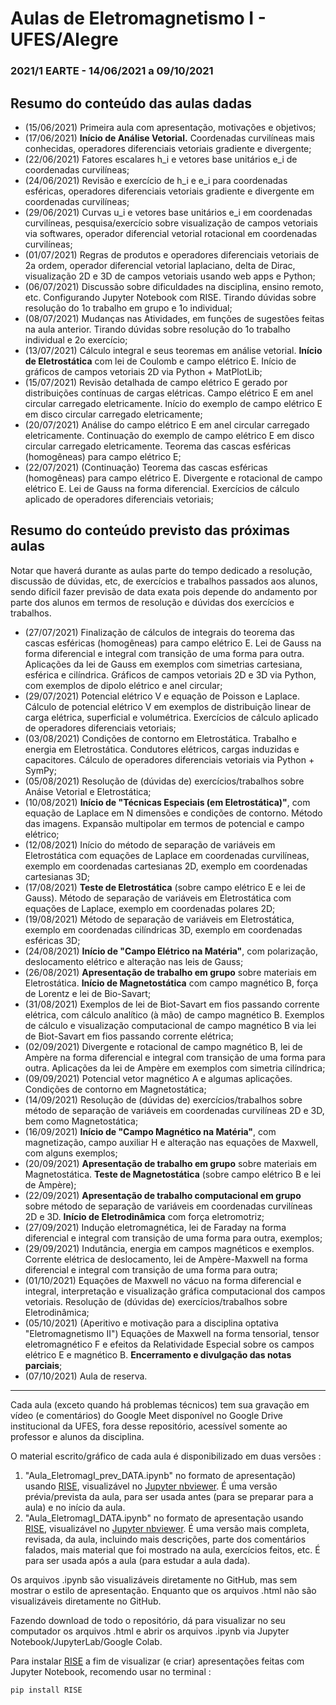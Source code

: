 # Aulas de Eletromagnetismo I - UFES/Alegre
### 2021/1 EARTE - 14/06/2021 a 09/10/2021
## Resumo do conteúdo das aulas dadas

- (15/06/2021) Primeira aula com apresentação, motivações e objetivos;
- (17/06/2021) **Início de Análise Vetorial.** Coordenadas curvilíneas mais conhecidas, operadores diferenciais vetoriais gradiente e divergente;
- (22/06/2021) Fatores escalares h_i e vetores base unitários e_i de coordenadas curvilíneas;
- (24/06/2021) Revisão e exercício de h_i e e_i para coordenadas esféricas, operadores diferenciais vetoriais gradiente e divergente em coordenadas curvilíneas;
- (29/06/2021) Curvas u_i  e vetores base unitários e_i em coordenadas curvilíneas, pesquisa/exercício sobre visualização de campos vetoriais via softwares, operador diferencial vetorial rotacional em coordenadas curvilíneas;
- (01/07/2021) Regras de produtos e operadores diferenciais vetoriais de 2a ordem, operador diferencial vetorial laplaciano, delta de Dirac, visualização 2D e 3D de campos vetoriais usando web apps e Python;
- (06/07/2021) Discussão sobre dificuldades na disciplina, ensino remoto, etc. Configurando Jupyter Notebook com RISE. Tirando dúvidas sobre resolução do 1o trabalho em grupo e 1o individual;
- (08/07/2021) Mudanças nas Atividades, em funções de sugestões feitas na aula anterior. Tirando dúvidas sobre resolução do 1o trabalho individual e 2o exercício;
- (13/07/2021) Cálculo integral e seus teoremas em análise vetorial. **Início de Eletrostática** com lei de Coulomb e campo elétrico E. Início de gráficos de campos vetoriais 2D via Python + MatPlotLib;
- (15/07/2021) Revisão detalhada de campo elétrico E gerado por distribuições contínuas de cargas elétricas. Campo elétrico E em anel circular carregado eletricamente. Início do exemplo de campo elétrico E em disco circular carregado eletricamente;
- (20/07/2021) Análise do campo elétrico E em anel circular carregado eletricamente. Continuação do exemplo de campo elétrico E em disco circular carregado eletricamente. Teorema das cascas esféricas (homogêneas) para campo elétrico E;
- (22/07/2021) (Continuação) Teorema das cascas esféricas (homogêneas) para campo elétrico E. Divergente e rotacional de campo elétrico E. Lei de Gauss na forma diferencial. Exercícios de cálculo aplicado de operadores diferenciais vetoriais;

## Resumo do conteúdo previsto das próximas aulas

Notar que haverá durante as aulas parte do tempo dedicado a resolução, discussão de dúvidas, etc, de exercícios e trabalhos passados aos alunos, sendo difícil fazer previsão de data exata pois depende do andamento por parte dos alunos em termos de resolução e dúvidas dos exercícios e trabalhos. 

- (27/07/2021) Finalização de cálculos de integrais do teorema das cascas esféricas (homogêneas) para campo elétrico E. Lei de Gauss na forma diferencial e integral com transição de uma forma para outra. Aplicações da lei de Gauss em exemplos com simetrias cartesiana, esférica e cilíndrica. Gráficos de campos vetoriais 2D e 3D via Python, com exemplos de dipolo elétrico e anel circular;
- (29/07/2021) Potencial elétrico V e equação de Poisson e Laplace. Cálculo de potencial elétrico V em exemplos de distribuição linear de carga elétrica, superficial e volumétrica. Exercícios de cálculo aplicado de operadores diferenciais vetoriais;
- (03/08/2021) Condições de contorno em Eletrostática. Trabalho e energia em Eletrostática. Condutores elétricos, cargas induzidas e capacitores. Cálculo de operadores diferenciais vetoriais via Python + SymPy;
- (05/08/2021) Resolução de (dúvidas de) exercícios/trabalhos sobre Anáise Vetorial e Eletrostática;
- (10/08/2021) **Início de "Técnicas Especiais (em Eletrostática)"**, com equação de Laplace em N dimensões e condições de contorno. Método das imagens. Expansão multipolar em termos de potencial e campo elétrico;
- (12/08/2021) Início do método de separação de variáveis em Eletrostática com equações de Laplace em coordenadas curvilíneas, exemplo em coordenadas cartesianas 2D, exemplo em coordenadas cartesianas 3D;
- (17/08/2021) **Teste de Eletrostática** (sobre campo elétrico E e lei de Gauss). Método de separação de variáveis em Eletrostática com equações de Laplace, exemplo em coordenadas polares 2D;
- (19/08/2021) Método de separação de variáveis em Eletrostática, exemplo em coordenadas cilíndricas 3D, exemplo em coordenadas esféricas 3D;
- (24/08/2021) **Início de "Campo Elétrico na Matéria"**, com polarização, deslocamento elétrico e alteração nas leis de Gauss;
- (26/08/2021) **Apresentação de trabalho em grupo** sobre materiais em Eletrostática. **Início de Magnetostática** com campo magnético B, força de Lorentz e lei de Bio-Savart;
- (31/08/2021) Exemplos de lei de Biot-Savart em fios passando corrente elétrica, com cálculo analítico (à mão) de campo magnético B. Exemplos de cálculo e visualização computacional de campo magnético B via lei de Biot-Savart em fios passando corrente elétrica;
- (02/09/2021) Divergente e rotacional de campo magnético B, lei de Ampère na forma diferencial e integral com transição de uma forma para outra. Aplicações da lei de Ampère em exemplos com simetria cilíndrica;
- (09/09/2021) Potencial vetor magnético A e algumas aplicações. Condições de contorno em Magnetostática;
- (14/09/2021) Resolução de (dúvidas de) exercícios/trabalhos sobre método de separação de variáveis em coordenadas curvilíneas 2D e 3D, bem como Magnetostática;
- (16/09/2021) **Início de "Campo Magnético na Matéria"**, com magnetização, campo auxiliar H e alteração nas equações de Maxwell, com alguns exemplos;
- (20/09/2021) **Apresentação de trabalho em grupo** sobre materiais em Magnetostática. **Teste de Magnetostática** (sobre campo elétrico B e lei de Ampère);
- (22/09/2021) **Apresentação de trabalho computacional em grupo** sobre método de separação de variáveis em coordenadas curvilíneas 2D e 3D. **Início de Eletrodinâmica** com força eletromotriz;
- (27/09/2021) Indução eletromagnética, lei de Faraday na forma diferencial e integral com transição de uma forma para outra, exemplos; 
- (29/09/2021) Indutância, energia em campos magnéticos e exemplos. Corrente elétrica de deslocamento, lei de Ampère-Maxwell na forma diferencial e integral com transição de uma forma para outra;
- (01/10/2021) Equações de Maxwell no vácuo na forma diferencial e integral, interpretação e visualização gráfica computacional dos campos vetoriais. Resolução de (dúvidas de) exercícios/trabalhos sobre Eletrodinâmica;
- (05/10/2021) (Aperitivo e motivação para a disciplina optativa "Eletromagnetismo II") Equações de Maxwell na forma tensorial, tensor eletromagnético F e efeitos da Relatividade Especial sobre os campos elétrico E e magnético B. **Encerramento e divulgação das notas parciais**;
- (07/10/2021) Aula de reserva.

---

Cada aula (exceto quando há problemas técnicos) tem sua gravação em vídeo (e comentários) do Google Meet disponível no Google Drive institucional da UFES, fora desse repositório, acessível somente ao professor e alunos da disciplina.

O material escrito/gráfico de cada aula é disponibilizado em duas versões :

1. "Aula_EletromagI_prev_DATA.ipynb" no formato de apresentação) usando [RISE](https://rise.readthedocs.io/), visualizável no [Jupyter nbviewer](https://nbviewer.jupyter.org/). É uma versão prévia/prevista da aula, para ser usada antes (para se preparar para a aula) e no início da aula.
2. "Aula_EletromagI_DATA.ipynb" no formato de apresentação usando [RISE](https://rise.readthedocs.io/), visualizável no [Jupyter nbviewer](https://nbviewer.jupyter.org/). É uma versão mais completa, revisada, da aula, incluindo mais descrições, parte dos comentários falados, mais material que foi mostrado na aula, exercícios feitos, etc. É para ser usada após a aula (para estudar a aula dada).

Os arquivos .ipynb são visualizáveis diretamente no GitHub, mas sem mostrar o estilo de  apresentação. Enquanto que os arquivos .html não são visualizáveis diretamente no GitHub.

Fazendo download de todo o repositório, dá para visualizar no seu computador os arquivos .html e abrir os arquivos .ipynb via Jupyter Notebook/JupyterLab/Google Colab.

Para instalar [RISE](https://rise.readthedocs.io/) a fim de visualizar (e criar) apresentações feitas com Jupyter Notebook, recomendo usar no terminal :

```bash
pip install RISE
```



